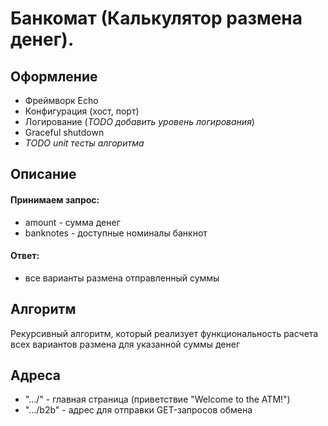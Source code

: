 # Банкомат (Калькулятор размена денег).

## Оформление
- Фреймворк Echo
- Конфигурация (хост, порт)
- Логирование (*TODO добавить уровень логирования*)
- Graceful shutdown
- *TODO unit тесты алгоритма*

## Описание
#### Принимаем запрос:
- amount - сумма денег
- banknotes - доступные номиналы банкнот
#### Ответ:
- все варианты размена отправленный суммы


## Алгоритм
Рекурсивный алгоритм, который реализует функциональность расчета всех вариантов размена для указанной суммы денег

## Адреса 
- ".../" - главная страница (приветствие "Welcome to the ATM!")
- ".../b2b" - адрес для отправки GET-запросов обмена


